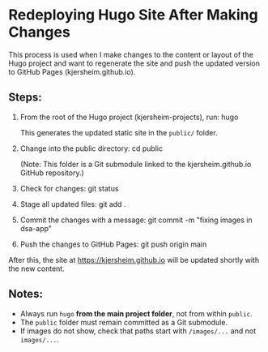 # Redeploying Hugo Site After Making Changes

This process is used when I make changes to the content or layout of the Hugo project and want to regenerate the site and push the updated version to GitHub Pages (kjersheim.github.io).

## Steps:

1. From the root of the Hugo project (kjersheim-projects), run:
   hugo

   This generates the updated static site in the `public/` folder.

2. Change into the public directory:
   cd public

   (Note: This folder is a Git submodule linked to the kjersheim.github.io GitHub repository.)

3. Check for changes:
   git status

4. Stage all updated files:
   git add .

5. Commit the changes with a message:
   git commit -m "fixing images in dsa-app"

6. Push the changes to GitHub Pages:
   git push origin main

After this, the site at https://kjersheim.github.io will be updated shortly with the new content.

## Notes:
- Always run `hugo` **from the main project folder**, not from within `public`.
- The `public` folder must remain committed as a Git submodule.
- If images do not show, check that paths start with `/images/...` and not `images/...`.
